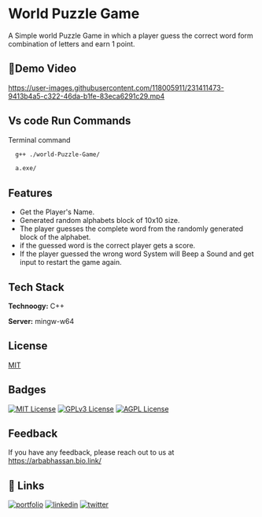 
# World Puzzle Game

A Simple world Puzzle Game in which a player guess the correct word form combination of letters and earn 1 point.


## 🔗Demo Video



https://user-images.githubusercontent.com/118005911/231411473-9413b4a5-c322-46da-b1fe-83eca6291c29.mp4



## Vs code Run Commands

Terminal command

```bash
  g++ ./world-Puzzle-Game/
```

```bash
  a.exe/
```


## Features

- Get the Player's Name.
- Generated random alphabets block of 10x10 size.
- The player guesses the complete word from the randomly generated block of the alphabet.
- if the guessed word is the correct player gets a score.
- If the player guessed the wrong word System will Beep a Sound and get input to restart the game again.



## Tech Stack

**Technoogy:** C++

**Server:** mingw-w64


## License

[MIT](https://choosealicense.com/licenses/mit/)


## Badges


[![MIT License](https://img.shields.io/badge/License-MIT-green.svg)](https://choosealicense.com/licenses/mit/)
[![GPLv3 License](https://img.shields.io/badge/License-GPL%20v3-yellow.svg)](https://opensource.org/licenses/)
[![AGPL License](https://img.shields.io/badge/license-AGPL-blue.svg)](http://www.gnu.org/licenses/agpl-3.0)


## Feedback

If you have any feedback, please reach out to us at https://arbabhassan.bio.link/


## 🔗 Links
[![portfolio](https://img.shields.io/badge/my_portfolio-000?style=for-the-badge&logo=ko-fi&logoColor=white)](https://arbabhassan.bio.link//)
[![linkedin](https://img.shields.io/badge/linkedin-0A66C2?style=for-the-badge&logo=linkedin&logoColor=white)](https://www.linkedin.com/in/arbabhassan1/)
[![twitter](https://img.shields.io/badge/twitter-1DA1F2?style=for-the-badge&logo=twitter&logoColor=white)](https://twitter.com/_arbabhassan/)
